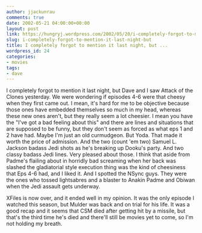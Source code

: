 ```yaml
---
author: jjackunrau
comments: true
date: 2002-05-21 04:00:00+00:00
layout: post
link: https://hungryj.wordpress.com/2002/05/20/i-completely-forgot-to-mention-it-last-night-but/
slug: i-completely-forgot-to-mention-it-last-night-but
title: I completely forgot to mention it last night, but ...
wordpress_id: 24
categories:
- movies
tags:
- dave
---
```


I completely forgot to mention it last night, but Dave and I saw Attack of the Clones yesterday.  We were wondering if episodes 4-6 were that cheesy when they first came out.  I mean, it's hard for me to be objective because those ones have embedded themselves so much in my head, whereas these new ones aren't, but they really seem a lot cheesier.  I mean you have the "I've got a bad feeling about this" and there are lines and situations that are supposed to be funny, but they don't seem as forced as what eps 1 and 2 have had.  Maybe I'm just an old curmudgeon.  But Yoda.  That made it worth the price of admission.  And the two (count 'em two) Samuel L. Jackson badass Jedi shots as he's breaking up Dooku's party.  And two classy badass Jedi lines.  Very pleased about those.  I think that aside from Padme's flailing about in horridly bad screaming when her back was slashed the gladiatorial style execution thing was the kind of cheesiness that Eps 4-6 had, and I liked it.  And I spotted the NSync guys.  They were the ones who tossed lightsabres and a blaster to Anakin Padme and Obiwan when the Jedi assault gets underway.
  
XFiles is now over, and it ended well in my opinion.  It was the only episode I watched this season, but Mulder was back and on trial for his life.  It was a good recap and it seems that CSM died after getting hit by a missile, but that's the third time he's died and there'll still be movies yet to come, so I'm not holding my breath.
